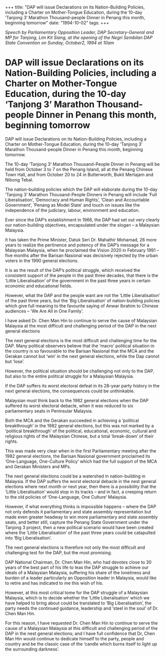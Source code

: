 +++ 
title: "DAP will issue Declarations on its Nation-Building Policies, including a Charter on Mother-Tongue Education, during the 10-day ‘Tanjong 3’ Marathon Thousand-people Dinner in Penang this month, beginning tomorrow"
date: "1994-10-02"
tags:
+++

_Speech by Parliamentary Opposition Leader, DAP Secretary-General and MP for Tanjong, Lim Kit Siang, at the opening of the Negri Sembilan DAP State Convention on Sunday, October2, 1994 at 10am_

# DAP will issue Declarations on its Nation-Building Policies, including a Charter on Mother-Tongue Education, during the 10-day ‘Tanjong 3’ Marathon Thousand-people Dinner in Penang this month, beginning tomorrow

DAP will issue Declarations on its Nation-Building Policies, including a Charter on Mother-Tongue Education, during the 10-day ‘Tanjong 3’ Marathon Thousand-people Dinner in Penang this month, beginning tomorrow.</u>

The 10-day ‘Tanjong 3’ Marathon Thousand-People Dinner in Penang will be held from October 3 to 7 on the Penang Island, all at the Penang Chinese Town Hall, and from October 20 to 24 in Butterworth, Bukit Mertajam and Nibong Tebal.

The nation-building policies which the DAP will elaborate during the 10-day ‘Tanjong 3’ Marathon Thousand-People Dinners in Penang will include ‘Full Liberalisation’, ‘Democracy and Human Rights’, ‘Clean and Accountable Government’, ‘Penang as Model State’ and touch on issues like the independence of the judiciary, labour, environment and education.

Ever since the DAP’s establishment in 1966, the DAP had set out very clearly our nation-building objectives, encapsulated under the slogan – a Malaysian Malaysia.

It has taken the Prime Minister, Datuk Seri Dr. Mahathir Mohamad, 26 more years to realize the pertinence and potency of the DAP’s message for a Malaysian Malaysia, when he proclaimed the Vision 2020 in February 1991 – five months after the Barisan Nasional was decisively rejected by the urban voters in the 1990 general elections.

It is as the result of the DAP’s political struggle, which received the consistent support of the people in the past three decades, that there is the ‘Little Liberalisation’ of the government in the past three years in certain economic and educational fields.

However, what the DAP and the people want are not the ‘Little Liberalisation’ of the past three years, but the ‘Big Liberalisation’ of nation-building policies which give full meaning to the favourite saying of Anwar Ibrahim to Chinese audiences – ‘We Are All in One Family’.

I have asked Dr. Chen Man Hin to continue to serve the cause of Malaysian Malaysia at the most difficult and challenging period of the DAP in the next general elections

The next general elections is the most difficult and challenging time for the DAP. Many political observers believe that the ‘macro’ political situation in the country is so favourable to the Barisan Nasional that the MCA and the Gerakan cannot but ‘win’ in the next general elections, while the Dap cannot but ‘lose’.

However, the political situation should be challenging not only to the DAP, but also to the entire political struggle for a Malaysian Malaysia.

If the DAP suffers its worst electoral defeat in its 28-year party history in the next general elections, the consequences could be unthinkable.

Malaysian must think back to the 1982 general elections when the DAP suffered its worst electoral debacle, when it was reduced to six parliamentary seats in Peninsular Malaysia.

Both the MCA and the Gerakan succeeded in achieving a ‘political breakthrough’ in the 1982 general elections, but this was not marked by a ‘political breakthrough’ of the political, educational, economic, cultural and religious rights of the Malaysian Chinese, but a total ‘break-down’ of their rights.

This was made very clear when in the first Parliamentary meeting after the 1982 general elections, the Barisan Nasional government proclaimed its ‘One-Language, One-Culture Policy’ which had the full support of the MCA and Gerakan Ministers and MPs.

The next general elections could be a watershed in nation-building in Malaysia. If the DAP suffers the worst electoral debacle in the nest general elections where next month or next year, then there is a possibility that the ‘Little Liberalisation’ would stop in its tracks – and in fact, a creeping return to the old policies of ‘One-Language, One Culture’ Malaysia.

However, if what everything thinks is impossible happens – where the DAP not only defends it parliamentary and state assembly representation but made even greater headway to win more parliamentary and state assembly seats, and better still, capture the Penang State Government under the Tanjong 3 project, then a new political scenario would have been created where the ‘Little Liberalisation’ of the past three years could be catapulted into ‘Big Liberalisation’.

The next general elections is therefore not only the most difficult and challenging test for the DAP, but the most promising.

DAP National Chairman, Dr. Chen Man Hin, who had devotes close to 30 years of the best part of his life to leas the DAP struggle to achieve our ideals of a Malaysian Malaysia, suffering his share of the loneliness and burden of a leader particularly an Opposition leader in Malaysia, would like to retire and has indicated to me this wish of his.

However, at this most critical tome for the DAP struggle of a Malaysian Malaysia, which is to decide whether the ‘Little Liberalisation’ which we have helped to bring about could be translated to ‘Big Liberalisation’, the party needs the continued guidance, leadership and ‘steel in the soul’ of Dr. Chen Man Hin.

For this reason, I have requested Dr. Chen Man Hin to continue to serve the cause of a Malaysian Malaysia at this difficult and challenging period of the DAP in the nest general elections; and I have full confidence that Dr, Chen Man Hin would continue to dedicate himself to the party, people and country and be the classic case of the ‘candle which burns itself to light up the surrounding darkness’.
 
